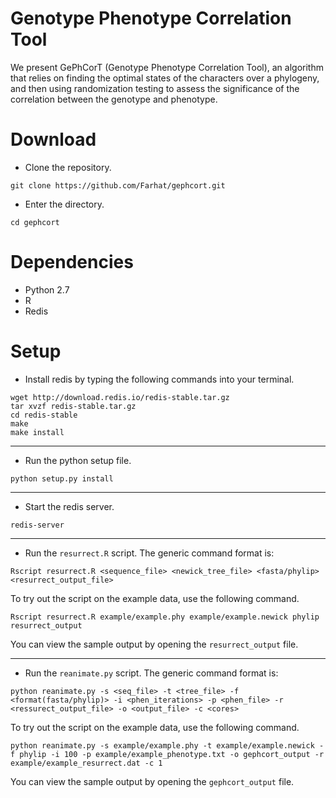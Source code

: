 Genotype Phenotype Correlation Tool
========

We present GePhCorT (Genotype Phenotype Correlation Tool), an algorithm that relies on finding the optimal states of the characters over a phylogeny, and then using randomization testing to assess the significance of the correlation between the genotype and phenotype.

# Download

* Clone the repository. 
```
git clone https://github.com/Farhat/gephcort.git
```

* Enter the directory.

```
cd gephcort
```
# Dependencies

* Python 2.7
* R
* Redis

# Setup

* Install redis by typing the following commands into your terminal.
```
wget http://download.redis.io/redis-stable.tar.gz
tar xvzf redis-stable.tar.gz
cd redis-stable
make
make install
```
***

* Run the python setup file.
```
python setup.py install
```
***

* Start the redis server. 
```
redis-server
```
***

* Run the `resurrect.R` script. The generic command format is:
```
Rscript resurrect.R <sequence_file> <newick_tree_file> <fasta/phylip> <resurrect_output_file>
```
To try out the script on the example data, use the following command.
```
Rscript resurrect.R example/example.phy example/example.newick phylip resurrect_output
```
You can view the sample output by opening the `resurrect_output` file.

***

* Run the `reanimate.py` script. The generic command format is:
```
python reanimate.py -s <seq_file> -t <tree_file> -f <format(fasta/phylip)> -i <phen_iterations> -p <phen_file> -r <ressurect_output_file> -o <output_file> -c <cores>
```
To try out the script on the example data, use the following command.

```
python reanimate.py -s example/example.phy -t example/example.newick -f phylip -i 100 -p example/example_phenotype.txt -o gephcort_output -r example/example_resurrect.dat -c 1
```

You can view the sample output by opening the `gephcort_output` file.

